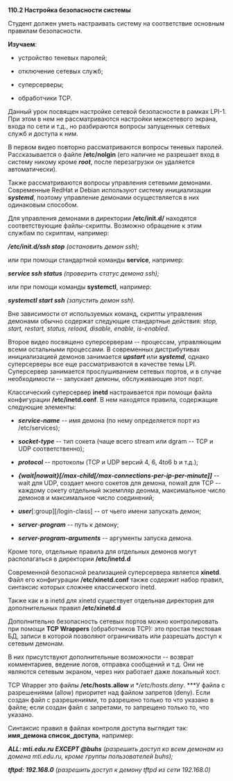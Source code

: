 **110.2 Настройка безопасности системы**

Студент должен уметь настраивать систему на соответствие основным
правилам безопасности.

**Изучаем**:

-   устройство теневых паролей;

-   отключение сетевых служб;

-   суперсерверы;

-   обработчики TCP.

Данный урок посвящен настройке сетевой безопасности в рамках LPI-1. При
этом в нем не рассматриваются настройки межсетевого экрана, входа по
сети и т.д., но разбираются вопросы запущенных сетевых служб и доступа к
ним.

В первом видео повторно рассматриваются вопросы теневых паролей.
Рассказывается о файле **/etc/nolgin** (его наличие не разрешает вход в
систему никому кроме ***root***, после перезагрузки он удаляется
автоматически).

Также рассматриваются вопросы управления сетевыми демонами. Современные
RedHat и Debian используют систему инициализации ***systemd***, поэтому
управление демонами осуществляется в них одинаковым способом.

Для управления демонами в директории **/etc/init.d/** находятся
соответствующие файлы-скрипты. Возможно обращение к этим службам по
скриптам, например:

***/etc/init.d/ssh stop** (остановить демон ssh);*

или при помощи стандартной команды **service**, например:

***service ssh status** (проверить статус демона ssh);*

или при помощи команды **systemctl**, например:

***systemctl start ssh** (запустить демон ssh).*

Вне зависимости от используемых команд, скрипты управления демонами
обычно содержат следующие стандартные действия: *stop, start, restart,
status, reload, disable, enable, is-enabled*.

Второе видео посвящено суперсерверам -- процессам, управляющим всеми
остальными процессами. В современных дистрибутивах инициализацией
демонов занимается ***upstart*** или ***systemd***, однако суперсерверы
все еще рассматриваются в качестве темы LPI. Суперсервер занимается
прослушиванием сетевых портов, и в случае необходимости -- запускает
демоны, обслуживающие этот порт.

Классический суперсервер **inetd** настраивается при помощи файла
конфигурации **/etc/inetd.conf**. В нем находятся правила, содержащие
следующие элементы:

-   ***service-name*** -- имя демона (по нему определяется порт из
    /etc/services);

-   ***socket-type*** -- тип сокета ­(чаще всего stream или dgram -- TCP
    и UDP соответственно);

-   ***protocol*** -- протоколы (TCP и UDP версий 4, 6, 4to6 b и т.д.);

-   ***{wait\|nowait}\[/max-child\[/max-connections-per-ip-per-minute\]\]***
    -- wait для UDP, создает много сокетов для демона, nowait для TCP --
    каждому сокету отдельный экземпляр деонма, максимальное число
    демонов и максимальное число соединений;

-   ***user***\[:group\]\[/login-class\] -- от чьего имени запускать
    демон;

-   ***server***-***program*** -- путь к демону;

-   ***server-program-arguments*** -- аргументы запуска демона.

Кроме того, отдельные правила для отдельных демонов могут располагаться
в директории **/etc/inetd.d**

Современной безопасной реализацией суперсервера является **xinetd**.
Файл его конфигурации **/etc/xinetd.conf** также содержит набор правил,
синтаксис которых сложнее классического inetd.

Также как и в inetd для xinetd существует отдельная директория для
дополнительных правил **/etc/xinetd.d**

Дополнительно безопасность сетевых портов можно контролировать при
помощи **TCP Wrappers** (обработчиков TCP): это простая текстовая БД,
записи в которой позволяют ограничивать или разрешать доступ к сетевым
демонам.

В них присутствуют дополнительные возможности -- возврат комментариев,
ведение логов, отправка сообщений и т.д. Они не являются сетевым
экраном, через них работает даже локальный хост.

TCP Wrapper это файлы **/etc/hosts.allow** и **/etc/hosts.deny*. ***У
файла с разрешениями (allow) приоритет над файлом запретов (deny). Если
создан файл с разрешениями, то разрешено только то что указано в файле;
если создан файл с запретами, то запрещено только то, что указано.

Синтаксис правил в файлах контроля доступа выглядит так: **имя_демона
список_доступа**, например:

***ALL: mti.edu.ru EXCEPT \@buhs** (разрешить доступ ко всем демонам из
домена mti.edu.ru, кроме группы пользователей buhs);*

***tftpd: 192.168.0** (разрешить доступ к демону tftpd из сети
192.168.0)*
